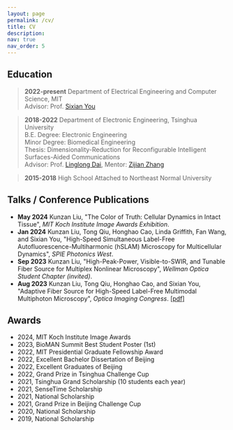 ```yaml
---
layout: page
permalink: /cv/
title: CV
description: 
nav: true
nav_order: 5
---
```


## Education
> **2022-present** Department of Electrical Engineering and Computer Science, MIT\
> Advisor: Prof. [Sixian You](https://www.rle.mit.edu/yougroup/)

> **2018-2022** Department of Electronic Engineering, Tsinghua University\
> B.E. Degree: Electronic Engineering\
> Minor Degree: Biomedical Engineering\
> Thesis: Dimensionality-Reduction for Reconfigurable Intelligent Surfaces-Aided Communications\
> Advisor: Prof. [Linglong Dai](http://oa.ee.tsinghua.edu.cn/dailinglong/), Mentor: [Zijian Zhang](https://zhangzij15.github.io)

> **2015-2018** High School Attached to Northeast Normal University

## Talks / Conference Publications

* **May 2024** Kunzan Liu, "The Color of Truth: Cellular Dynamics in Intact Tissue", *MIT Koch Institute Image Awards Exhibition*.
* **Jan 2024** Kunzan Liu, Tong Qiu, Honghao Cao, Linda Griffith, Fan Wang, and Sixian You, "High-Speed Simultaneous Label-Free Autofluorescence-Multiharmonic (hSLAM) Microscopy for Multicellular Dynamics", *SPIE Photonics West*.
* **Sep 2023** Kunzan Liu, "High-Peak-Power, Visible-to-SWIR, and Tunable Fiber Source for Multiplex Nonlinear Microscopy", *Wellman Optica Student Chapter (invited)*.
* **Aug 2023** Kunzan Liu, Tong Qiu, Honghao Cao, and Sixian You, "Adaptive Fiber Source for High-Speed Label-Free Multimodal Multiphoton Microscopy", *Optica Imaging Congress*. [[pdf]](https://opg.optica.org/abstract.cfm?uri=ISA-2023-ITu5E.4)

## Awards

* 2024, MIT Koch Institute Image Awards
* 2023, BioMAN Summit Best Student Poster (1st)
* 2022, MIT Presidential Graduate Fellowship Award
* 2022, Excellent Bachelor Dissertation of Beijing
* 2022, Excellent Graduates of Beijing
* 2022, Grand Prize in Tsinghua Challenge Cup
* 2021, Tsinghua Grand Scholarship (10 students each year)
* 2021, SenseTime Scholarship
* 2021, National Scholarship
* 2021, Grand Prize in Beijing Challenge Cup
* 2020, National Scholarship
* 2019, National Scholarship